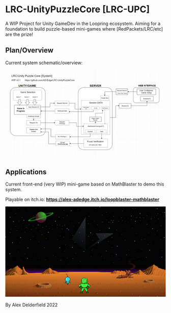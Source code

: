 # LRC-UnityPuzzleCore [LRC-UPC]
A WIP Project for Unity GameDev in the Loopring ecosystem. 
Aiming for a foundation to build puzzle-based mini-games where [RedPackets/LRC/etc] are the prize!

## Plan/Overview
Current system schematic/overview:

![currentplan](images/schematic_01.png)

## Applications
Current front-end (very WIP) mini-game based on MathBlaster to demo this system.

Playable on itch.io: 
**https://alex-adedge.itch.io/loopblaster-mathblaster**

![nostalgia](images/screen01.png)

By Alex Delderfield 2022
